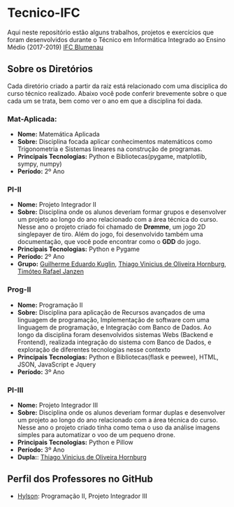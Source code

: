 # Tecnico-IFC
Aqui neste repositório estão alguns trabalhos, projetos e exercícios que foram desenvolvidos durante o 
Técnico em Informática Integrado ao Ensino Médio (2017-2019) [IFC Blumenau](http://blumenau.ifc.edu.br/)

## Sobre os Diretórios
Cada diretório criado a partir da raiz está relacionado com uma disciplica do curso técnico realizado.
Abaixo você pode conferir brevemente sobre o que cada um se trata, bem como ver o ano em que a disciplina foi dada.

### Mat-Aplicada: 
- __Nome:__ Matemática Aplicada
- __Sobre:__ Disciplina focada aplicar conhecimentos matemáticos como Trigonometria e Sistemas lineares na construção de programas.
- __Principais Tecnologias:__ Python e Bibliotecas(pygame, matplotlib, sympy, numpy)
- __Período:__ 2º Ano

### PI-II
- __Nome:__ Projeto Integrador II
- __Sobre:__ Disciplina onde os alunos deveriam formar grupos e desenvolver um projeto ao longo do ano relacionado com a área técnica do curso.
            Nesse ano o projeto criado foi chamado de __Drømme__, um jogo 2D singlepayer de tiro. Além do jogo, foi desenvolvido também uma documentação,
            que você pode encontrar como o __GDD__ do jogo. 
- __Principais Tecnologias:__ Python e Pygame
- __Período:__ 2º Ano
- __Grupo:__ [Guilherme Eduardo Kuglin](https://github.com/Kuglin), [Thiago Vinicius de Oliveira Hornburg](https://github.com/Tvohornburg),
            [Timóteo Rafael Janzen](https://github.com/TimoteoRJanzen)

### Prog-II
- __Nome:__ Programação II
- __Sobre:__ Disciplina para aplicação de Recursos avançados de uma linguagem de programação, Implementação de software com uma linguagem de programação, e 
             Integração com Banco de Dados. Ao longo da disciplina foram desenvolvidos sistemas Webs (Backend e Frontend), 
             realizada integração do sistema com Banco de Dados, e exploração de diferentes tecnologias nesse contexto
- __Principais Tecnologias:__ Python e Bibliotecas(flask e peewee), HTML, JSON, JavaScript e Jquery
- __Período:__ 3º Ano

### PI-III
- __Nome:__ Projeto Integrador III
- __Sobre:__ Disciplina onde os alunos deveriam formar duplas e desenvolver um projeto ao longo do ano relacionado com a área técnica do curso.
            Nesse ano o projeto criado tinha como tema o uso da análise imagens simples para automatizar o voo de um pequeno drone.
- __Principais Tecnologias:__ Python e Pillow
- __Período:__ 3º Ano
- __Dupla:__: [Thiago Vinicius de Oliveira Hornburg](https://github.com/Tvohornburg)

## Perfil dos Professores no GitHub
- [Hylson](https://github.com/hvescovi): Programação II, Projeto Integrador III





